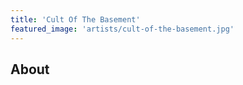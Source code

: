 ```yaml
---
title: 'Cult Of The Basement'
featured_image: 'artists/cult-of-the-basement.jpg'
---
```


## About


